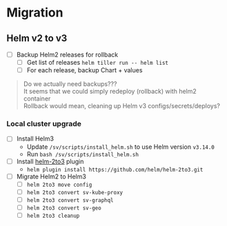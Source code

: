 # Migration

## Helm v2 to v3

- [ ] Backup Helm2 releases for rollback
    - [ ] Get list of releases `helm tiller run -- helm list`
    - [ ] For each release, backup Chart + values

> Do we actually need backups???  
> It seems that we could simply redeploy (rollback) with helm2 container  
> Rollback would mean, cleaning up Helm v3 configs/secrets/deploys?  

### Local cluster upgrade

- [ ] Install Helm3
    - Update `/sv/scripts/install_helm.sh` to use Helm version `v3.14.0`
    - Run `bash /sv/scripts/install_helm.sh`
- [ ] Install [helm-2to3](https://github.com/helm/helm-2to3) plugin
    - `helm plugin install https://github.com/helm/helm-2to3.git`
- [ ] Migrate Helm2 to Helm3
    - [ ] `helm 2to3 move config`
    - [ ] `helm 2to3 convert sv-kube-proxy`
    - [ ] `helm 2to3 convert sv-graphql`
    - [ ] `helm 2to3 convert sv-geo`
    - [ ] `helm 2to3 cleanup`
